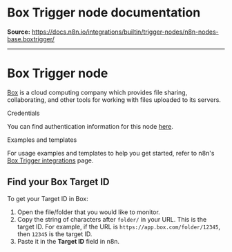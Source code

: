 # Box Trigger node documentation

**Source:** https://docs.n8n.io/integrations/builtin/trigger-nodes/n8n-nodes-base.boxtrigger/

---

# Box Trigger node

[Box](https://www.box.com/) is a cloud computing company which provides file sharing, collaborating, and other tools for working with files uploaded to its servers.

Credentials

You can find authentication information for this node [here](../../credentials/box/).

Examples and templates

For usage examples and templates to help you get started, refer to n8n's [Box Trigger integrations](https://n8n.io/integrations/box-trigger/) page.

## Find your Box Target ID

To get your Target ID in Box:

1. Open the file/folder that you would like to monitor.
2. Copy the string of characters after `folder/` in your URL. This is the target ID. For example, if the URL is `https://app.box.com/folder/12345`, then `12345` is the target ID.
3. Paste it in the **Target ID** field in n8n.
